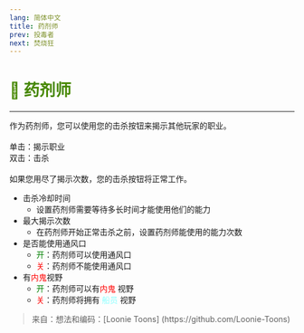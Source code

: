 ```yaml
---
lang: 简体中文
title: 药剂师
prev: 投毒者
next: 焚烧狂
---
```


# <font color="#478800">🧪 <b>药剂师</b></font> <Badge text="Killing" type="tip" vertical="middle"/>

***

作为药剂师，您可以使用您的击杀按钮来揭示其他玩家的职业。<br><br>
单击：揭示职业<br>
双击：击杀<br><br>
如果您用尽了揭示次数，您的击杀按钮将正常工作。

- 击杀冷却时间
  - 设置药剂师需要等待多长时间才能使用他们的能力
- 最大揭示次数
  - 在药剂师开始正常击杀之前，设置药剂师能使用的能力次数
- 是否能使用通风口
  - <font color=green>开</font>：药剂师可以使用通风口
  - <font color=red>关</font>：药剂师不能使用通风口
- 有<font color=red>内鬼</font>视野
  - <font color=green>开</font>：药剂师可以有<font color=red>内鬼</font> 视野
  - <font color=red>关</font>：药剂师将拥有 <font color=#8cffff>船员</font> 视野

> 来自：想法和编码：[Loonie Toons]
> (https\://github.com/Loonie-Toons)
